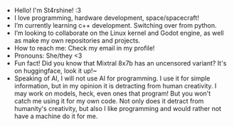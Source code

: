 - Hello! I'm St4rshine! :3
-  I love programming, hardware development, space/spacecraft!
- I’m currently learning c++ development. Switching over from python.
-  I’m looking to collaborate on the Linux kernel and Godot engine, as well as make my own repositories and projects.
-  How to reach me: Check my email in my profile!
- Pronouns: She/they <3
- Fun fact! Did you know that Mixtral 8x7b has an uncensored variant? It's on huggingface, look it up!~
- Speaking of AI, I will not use AI for programming. I use it for simple information, but in my opinion it is detracting from human creativity. I may work on models, heck, even ones that program! But you won't catch me using it for my own code. Not only does it detract from humanity's creativity, but also I like programming and would rather not have a machine do it for me.

